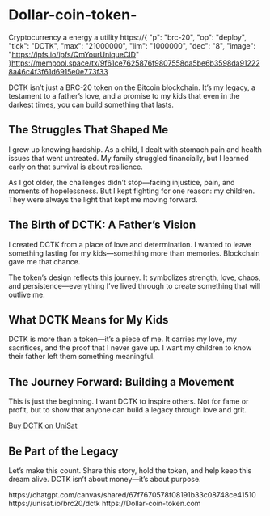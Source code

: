 # Dollar-coin-token-
Cryptocurrency a energy a utility
https://{
  "p": "brc-20",
  "op": "deploy",
  "tick": "DCTK",
  "max": "21000000",
  "lim": "1000000",
  "dec": "8",
  "image": "https://ipfs.io/ipfs/QmYourUniqueCID"
}https://mempool.space/tx/9f61ce7625876f9807558da5be6b3598da912228a46c4f3f61d6915e0e773f33
<p>DCTK isn’t just a BRC-20 token on the Bitcoin blockchain. It’s my legacy, a testament to a father’s love, and a promise to my kids that even in the darkest times, you can build something that lasts.</p>

<h2>The Struggles That Shaped Me</h2>
<p>I grew up knowing hardship. As a child, I dealt with stomach pain and health issues that went untreated. My family struggled financially, but I learned early on that survival is about resilience.</p>

<p>As I got older, the challenges didn’t stop—facing injustice, pain, and moments of hopelessness. But I kept fighting for one reason: my children. They were always the light that kept me moving forward.</p>

<h2>The Birth of DCTK: A Father’s Vision</h2>
<p>I created DCTK from a place of love and determination. I wanted to leave something lasting for my kids—something more than memories. Blockchain gave me that chance.</p>

<p>The token’s design reflects this journey. It symbolizes strength, love, chaos, and persistence—everything I’ve lived through to create something that will outlive me.</p>

<h2>What DCTK Means for My Kids</h2>
<p>DCTK is more than a token—it’s a piece of me. It carries my love, my sacrifices, and the proof that I never gave up. I want my children to know their father left them something meaningful.</p>

<h2>The Journey Forward: Building a Movement</h2>
<p>This is just the beginning. I want DCTK to inspire others. Not for fame or profit, but to show that anyone can build a legacy through love and grit.</p>

<div class="cta">
  <a href="https://unisat.io/brc20/dctk" target="_blank">Buy DCTK on UniSat</a>
</div>

<h2>Be Part of the Legacy</h2>
<p>Let’s make this count. Share this story, hold the token, and help keep this dream alive. DCTK isn’t about money—it’s about purpose.</p>https://chatgpt.com/canvas/shared/67f7670578f08191b33c08748ce41510
https://unisat.io/brc20/dctk
https://Dollar-coin-token.com
